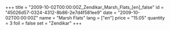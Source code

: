 +++
title = "2009-10-02T00:00:00Z_Zendikar_Marsh_Flats_[en]_false"
id = "45026d57-0324-4312-8b86-2e7d4f581ee9"
date = "2009-10-02T00:00:00Z"
name = "Marsh Flats"
lang = ["en"]
price = "15.05"
quantity = 3
foil = false
set = "Zendikar"
+++
